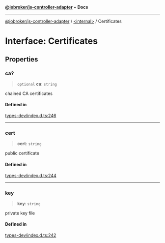 [**@iobroker/js-controller-adapter**](../../README.md) • **Docs**

***

[@iobroker/js-controller-adapter](../../globals.md) / [\<internal\>](../README.md) / Certificates

# Interface: Certificates

## Properties

### ca?

> `optional` **ca**: `string`

chained CA certificates

#### Defined in

[types-dev/index.d.ts:246](https://github.com/ioBroker/ioBroker.js-controller/blob/93db56665248b4cd78a78e2bab0647c80d6ccf9f/packages/types-dev/index.d.ts#L246)

***

### cert

> **cert**: `string`

public certificate

#### Defined in

[types-dev/index.d.ts:244](https://github.com/ioBroker/ioBroker.js-controller/blob/93db56665248b4cd78a78e2bab0647c80d6ccf9f/packages/types-dev/index.d.ts#L244)

***

### key

> **key**: `string`

private key file

#### Defined in

[types-dev/index.d.ts:242](https://github.com/ioBroker/ioBroker.js-controller/blob/93db56665248b4cd78a78e2bab0647c80d6ccf9f/packages/types-dev/index.d.ts#L242)
